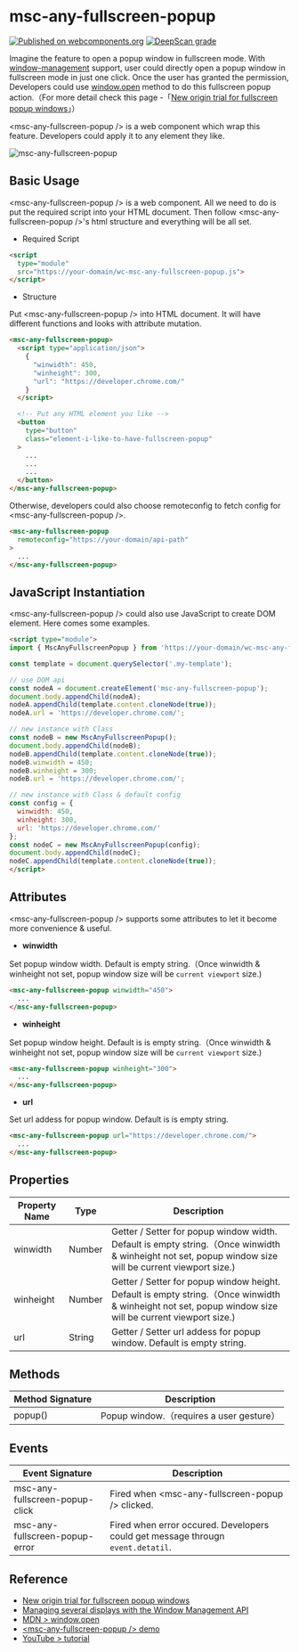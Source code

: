 # msc-any-fullscreen-popup

[![Published on webcomponents.org](https://img.shields.io/badge/webcomponents.org-published-blue.svg)](https://www.webcomponents.org/element/msc-any-fullscreen-popup) [![DeepScan grade](https://deepscan.io/api/teams/16372/projects/25667/branches/806186/badge/grade.svg)](https://deepscan.io/dashboard#view=project&tid=16372&pid=25667&bid=806186)

Imagine the feature to open a popup window in fullscreen mode. With [window-management](https://developer.chrome.com/articles/window-management/#the-window-management-permission) support, user could directly open a popup window in fullscreen mode in just one click. Once the user has granted the permission, Developers could use [window.open](https://developer.mozilla.org/en-US/docs/Web/API/Window/open) method to do this fullscreen popup action.（For more detail check this page -「[New origin trial for fullscreen popup windows](https://developer.chrome.com/blog/fullscreen-popups-origin-trial/)」）

&lt;msc-any-fullscreen-popup /> is a web component which wrap this feature. Developers could apply it to any element they like. 

<img alt="msc-any-fullscreen-popup" src="https://github.com/meistudioli/msc-any-fullscreen-popup/assets/10822546/6c8b8683-b8e8-443b-9a58-88785a3b0fb7">

## Basic Usage

&lt;msc-any-fullscreen-popup /> is a web component. All we need to do is put the required script into your HTML document. Then follow &lt;msc-any-fullscreen-popup />'s html structure and everything will be all set.


- Required Script

```html
<script
  type="module"
  src="https://your-domain/wc-msc-any-fullscreen-popup.js">        
</script>
```

- Structure

Put &lt;msc-any-fullscreen-popup /> into HTML document. It will have different functions and looks with attribute mutation.

```html
<msc-any-fullscreen-popup>
  <script type="application/json">
    {
      "winwidth": 450,
      "winheight": 300,
      "url": "https://developer.chrome.com/"
    }
  </script>

  <!-- Put any HTML element you like -->
  <button
    type="button"
    class="element-i-like-to-have-fullscreen-popup"
  >
    ...
    ...
    ...
  </button>
</msc-any-fullscreen-popup>
```

Otherwise, developers could also choose remoteconfig to fetch config for &lt;msc-any-fullscreen-popup />.

```html
<msc-any-fullscreen-popup
  remoteconfig="https://your-domain/api-path"
>
  ...
</msc-any-fullscreen-popup>
```

## JavaScript Instantiation

&lt;msc-any-fullscreen-popup /> could also use JavaScript to create DOM element. Here comes some examples.

```html
<script type="module">
import { MscAnyFullscreenPopup } from 'https://your-domain/wc-msc-any-fullscreen-popup.js';

const template = document.querySelector('.my-template');

// use DOM api
const nodeA = document.createElement('msc-any-fullscreen-popup');
document.body.appendChild(nodeA);
nodeA.appendChild(template.content.cloneNode(true));
nodeA.url = 'https://developer.chrome.com/';

// new instance with Class
const nodeB = new MscAnyFullscreenPopup();
document.body.appendChild(nodeB);
nodeB.appendChild(template.content.cloneNode(true));
nodeB.winwidth = 450;
nodeB.winheight = 300;
nodeB.url = 'https://developer.chrome.com/';

// new instance with Class & default config
const config = {
  winwidth: 450,
  winheight: 300,
  url: 'https://developer.chrome.com/'
};
const nodeC = new MscAnyFullscreenPopup(config);
document.body.appendChild(nodeC);
nodeC.appendChild(template.content.cloneNode(true));
</script>
```

## Attributes

&lt;msc-any-fullscreen-popup /> supports some attributes to let it become more convenience & useful.

- **winwidth**

Set popup window width. Default is empty string.（Once winwidth & winheight not set, popup window size will be `current viewport` size.)

```html
<msc-any-fullscreen-popup winwidth="450">
  ...
</msc-any-fullscreen-popup>
```

- **winheight**

Set popup window height. Default is is empty string.（Once winwidth & winheight not set, popup window size will be `current viewport` size.)

```html
<msc-any-fullscreen-popup winheight="300">
  ...
</msc-any-fullscreen-popup>
```

- **url**

Set url addess for popup window. Default is is empty string.

```html
<msc-any-fullscreen-popup url="https://developer.chrome.com/">
  ...
</msc-any-fullscreen-popup>
```

## Properties

| Property Name | Type | Description |
| ----------- | ----------- | ----------- |
| winwidth | Number | Getter / Setter for popup window width. Default is empty string.（Once winwidth & winheight not set, popup window size will be current viewport size.) |
| winheight | Number | Getter / Setter for popup window height. Default is empty string.（Once winwidth & winheight not set, popup window size will be current viewport size.) |
| url | String | Getter / Setter url addess for popup window. Default is empty string. |

## Methods

| Method Signature | Description |
| ----------- | ----------- |
| popup() | Popup window.（requires a user gesture） |

## Events

| Event Signature | Description |
| ----------- | ----------- |
| msc-any-fullscreen-popup-click | Fired when &lt;msc-any-fullscreen-popup /> clicked. |
| msc-any-fullscreen-popup-error | Fired when error occured. Developers could get message througn `event.detatil`. |

## Reference

- [New origin trial for fullscreen popup windows](https://developer.chrome.com/blog/fullscreen-popups-origin-trial/)
- [Managing several displays with the Window Management API](https://developer.chrome.com/articles/window-management/)
- [MDN > window.open](https://developer.mozilla.org/en-US/docs/Web/API/Window/open)
- [&lt;msc-any-fullscreen-popup /> demo](https://blog.lalacube.com/mei/webComponent_msc-any-fullscreen-popup.html)
- [YouTube > tutorial](https://youtu.be/Z_uee448gDQ)
